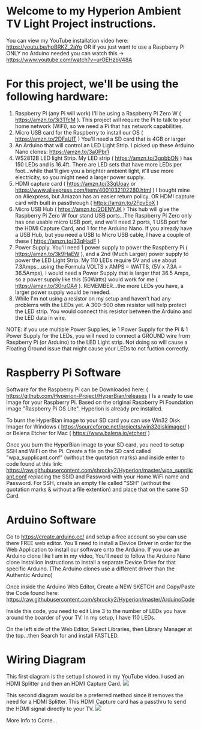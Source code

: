 # Welcome to my Hyperion Ambient TV Light Project instructions.

You can view my YouTube installation video here: https://youtu.be/hpBRKZ_2aYo
OR if you just want to use a Raspberry Pi ONLY no Arduino needed you can watch this ->
https://www.youtube.com/watch?v=urOEHzbV48A

# For this project, we'll be using the following hardware:
1. Raspberry Pi (any Pi will work) I'll be using a Raspberry Pi Zero W ( https://amzn.to/3i3TfcM ). This project will require the Pi to talk to your home network (WiFi), so we need a Pi that has network capabilities.
2. Micro USB card for the Raspberry to install our OS ( https://amzn.to/2DFaUIT ) You'll need a SD card that is 4GB or larger
3. An Arduino that will control an LED Light Strip. I picked up these Arduino Nano clones: https://amzn.to/3a0Pbr1
4. WS2812B LED light Strip. My LED strip ( https://amzn.to/3gpbbON ) has 150 LEDs and is 16.4ft. There are LED sets that have more LEDs per foot...while that'll give you a brighter ambient light, it'll use more electricity, so you might need a larger power supply.
5. HDMI capture card ( https://amzn.to/33qUoav or https://www.aliexpress.com/item/4001032102280.html ) I bought mine on Aliexpress, but Amazon has an easier return policy. OR HDMI capture card with built in passthrough ( https://amzn.to/2FpvEoX )
6. Micro USB Hub ( https://amzn.to/2DENYJK ) This hub will give the Raspberry Pi Zero W four stand USB ports...The Raspberry Pi Zero only has one usable micro USB port, and we'll need 2 ports, 1 USB port for the HDMI Capture Card, and 1 for the Arduino Nano. If you already have a USB Hub, but you need a USB to Micro USB cable, I have a couple of these ( https://amzn.to/33qHadF )
7. Power Supply. You'll need 1 power supply to power the Raspberry Pi ( https://amzn.to/3k9HaEW ), and a 2nd (Much Larger) power supply to power the LED Light Strip. My 110 LEDs require 5V and use about 7.3Amps...using the Formula VOLTS x AMPS = WATTS, (5V x 7.3A = 36.5Amps), I would need a Power Supply that is larger that 36.5 Amps, so a power supply like this (50Watts) would work for me ( https://amzn.to/30ruOA4 ). REMEMBER...the more LEDs you have, a larger power supply would be needed.
8. While I'm not using a resistor on my setup and haven't had any problems with the LEDs yet. A 300-500 ohm resistor will help protect the LED strip. You would connect this resistor between the Arduino and the LED data in wire.

NOTE: if you use multiple Power Supplies, ie 1 Power Supply for the Pi & 1 Power Supply for the LEDs, you will need to connect a GROUND wire from Raspberry Pi (or Arduino) to the LED Light strip. Not doing so will cause a Floating Ground issue that might cause your LEDs to not fuction correctly.

# Raspberry Pi Software
Software for the Raspberry Pi can be Downloaded here: ( https://github.com/Hyperion-Project/HyperBian/releases ) Is a ready to use image for your Raspberry Pi. Based on the original Raspberry Pi Foundation image "Raspberry Pi OS Lite". Hyperion is already pre installed. 

To burn the HyperBian image to your SD card you can use Win32 Disk Imager for Windows ( https://sourceforge.net/projects/win32diskimager/ ) or Belena Etcher for Mac ( https://www.balena.io/etcher/ )

Once you burn the HyperBian image to your SD card, you need to setup SSH and WiFi on the Pi. Create a file on the SD card called "wpa_supplicant.conf" (without the quotation marks) and inside enter to code found at this link: https://raw.githubusercontent.com/shrocky2/Hyperion/master/wpa_supplicant.conf replacing the SSID and Password with your Home WiFi name and Password. For SSH, create an empty file called "SSH" (without the quotation marks & without a file extention) and place that on the same SD Card.

# Arduino Software
Go to https://create.arduino.cc/ and setup a free account so you can use there FREE web editor. You'll need to install a Device Driver in order for the Web Application to install our software onto the Arduino. If you use an Arduino clone like I am in my video, You'll need to follow the Arduino Nano clone installion instructions to install a separate Device Drive for that specific Arduino. (The Arduino clones use a different driver than the Authentic Arduino)

Once inside the Arduino Web Editor, Create a NEW SKETCH and Copy/Paste the Code found here: https://raw.githubusercontent.com/shrocky2/Hyperion/master/ArduinoCode

Inside this code, you need to edit Line 3 to the number of LEDs you have around the boarder of your TV. In my setup, I have 110 LEDs.

On the left side of the Web Editor, Select Libraries, then Library Manager at the top...then Search for and install FASTLED.

# Wiring Diagram
This first diagram is the settup I showed in my YouTube video. I used an HDMI Splitter and then an HDMI Capture Card.
<img src="https://github.com/shrocky2/Hyperion/blob/master/Complete%20Hyperion%20Splitter.png">

This second diagram would be a preferred method since it removes the need for a HDMI Splitter. This HDMI Capture card has a passthru to send the HDMI signal directly to your TV. 
<img src="https://github.com/shrocky2/Hyperion/blob/master/Complete%20Hyperion%20Passthru.png">


More Info to Come...
